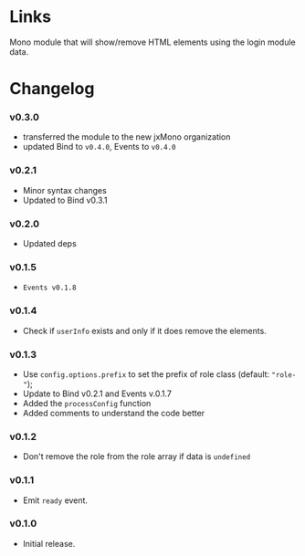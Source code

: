 # Links

Mono module that will show/remove HTML elements using the login module data.

# Changelog

### v0.3.0
 - transferred the module to the new jxMono organization
 - updated Bind to `v0.4.0`, Events to `v0.4.0`

### v0.2.1
 - Minor syntax changes
 - Updated to Bind v0.3.1

### v0.2.0
 - Updated deps

### v0.1.5
 - `Events v0.1.8`

### v0.1.4
 - Check if `userInfo` exists and only if it does remove the elements.

### v0.1.3
 - Use `config.options.prefix` to set the prefix of role class (default: `"role-"`);
 - Update to Bind v0.2.1 and Events v.0.1.7
 - Added the `processConfig` function
 - Added comments to understand the code better

### v0.1.2
 - Don't remove the role from the role array if data is `undefined`

### v0.1.1
 - Emit `ready` event.

### v0.1.0
 - Initial release.
